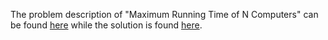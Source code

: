 The problem description of "Maximum Running Time of N Computers" can be found [here]() while the solution is found [here](https://github.com/aurimas13/Solutions-To-Problems/blob/main/LeetCode/Java%20Solutions/Maximum%20Running%20Time%20of%20N%20Computers/maximum.java).